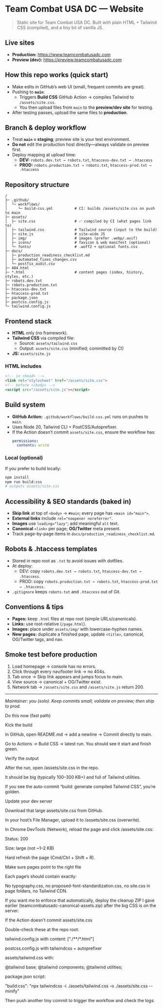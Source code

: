 # Team Combat USA DC — Website

> Static site for Team Combat USA DC. Built with plain HTML + Tailwind CSS (compiled), and a tiny bit of vanilla JS.

## Live sites
- **Production:** https://www.teamcombatusadc.com
- **Preview (dev):** https://preview.teamcombatusadc.com

## How this repo works (quick start)
- Make edits in GitHub’s web UI (small, frequent commits are great).
- Pushing to **`main`**:
  - Triggers **Build CSS** GitHub Action → compiles Tailwind to `/assets/site.css`.
  - You then upload files from `main` to the **preview/dev site** for testing.
- After testing passes, upload the same files to **production**.

## Branch & deploy workflow
- Treat **`main` = staging**; preview site is your test environment.
- **Do not** edit the production host directly—always validate on preview first.
- Deploy mapping at upload time:
  - **DEV:** `robots.dev.txt → robots.txt`, `htaccess-dev.txt → .htaccess`
  - **PROD:** `robots.production.txt → robots.txt`, `htaccess-prod.txt → .htaccess`

## Repository structure
```
/
├─ .github/
│  └─ workflows/
│     └─ build-css.yml          # CI: builds /assets/site.css on push to main
├─ assets/
│  ├─ site.css                  # ✅ compiled by CI (what pages link to)
│  ├─ tailwind.css              # Tailwind source (input to the build)
│  ├─ site.js                   # site-wide JS
│  ├─ img/                      # images (prefer .webp/.avif)
│  ├─ icons/                    # favicon & web manifest (optional)
│  └─ fonts/                    # .woff2 + optional fonts.css
├─ docs/
│  ├─ production_readiness_checklist.md
│  ├─ automated_fixes_changes.csv
│  └─ postfix_audit.csv
├─ 404.html
├─ *.html                       # content pages (index, history, styles, etc.)
├─ robots.dev.txt
├─ robots.production.txt
├─ htaccess-dev.txt
├─ htaccess-prod.txt
├─ package.json
├─ postcss.config.js
└─ tailwind.config.js
```

## Frontend stack
- **HTML** only (no framework).
- **Tailwind CSS** via compiled file:
  - Source: `assets/tailwind.css`
  - Output: `assets/site.css` (minified; committed by CI)
- **JS:** `assets/site.js`

### HTML includes
```html
<!-- in <head> -->
<link rel="stylesheet" href="/assets/site.css">
<!-- before </body> -->
<script src="/assets/site.js"></script>
```

## Build system
- **GitHub Action:** `.github/workflows/build-css.yml` runs on pushes to `main`.
- Uses Node 20, Tailwind CLI + PostCSS/Autoprefixer.
- If the Action doesn’t commit `assets/site.css`, ensure the workflow has:
  ```yaml
  permissions:
    contents: write
  ```

### Local (optional)
If you prefer to build locally:
```bash
npm install
npm run build:css
# outputs assets/site.css
```

## Accessibility & SEO standards (baked in)
- **Skip link** at top of `<body>` → `#main`; every page has `<main id="main">`.
- **External links** include `rel="noopener noreferrer"`.
- **Images** use `loading="lazy"`; add meaningful `alt` text.
- **Canonical** `<link>` per page; **OG/Twitter** meta present.
- Track page-by-page items in `docs/production_readiness_checklist.md`.

## Robots & .htaccess templates
- Stored in repo root as `.txt` to avoid issues with dotfiles.
- At deploy:
  - DEV: copy `robots.dev.txt → robots.txt`, `htaccess-dev.txt → .htaccess`.
  - PROD: copy `robots.production.txt → robots.txt`, `htaccess-prod.txt → .htaccess`.
- `.gitignore` keeps `robots.txt` and `.htaccess` out of Git.

## Conventions & tips
- **Pages:** keep `.html` files at repo root (simple URLs/canonicals).
- **Links:** use root-relative (`/page.html`).
- **Images:** place under `assets/img/` with lowercase-hyphen names.
- **New pages:** duplicate a finished page, update `<title>`, canonical, OG/Twitter tags, and nav.

## Smoke test before production
1) Load homepage → console has no errors.
2) Click through every nav/footer link → no 404s.
3) Tab once → Skip link appears and jumps focus to main.
4) View source → canonical + OG/Twitter exist.
5) Network tab → `/assets/site.css` and `/assets/site.js` return 200.

---
_Maintainer: you (solo). Keep commits small; validate on preview; then ship to prod._


Do this now (fast path)

Kick the build

In GitHub, open README.md → add a newline → Commit directly to main.

Go to Actions → Build CSS → latest run. You should see it start and finish green.

Verify the output

After the run, open /assets/site.css in the repo.

It should be big (typically 100–300 KB+) and full of Tailwind utilities.

If you see the auto-commit “build: generate compiled Tailwind CSS”, you’re golden.

Update your dev server

Download that large assets/site.css from GitHub.

In your host’s File Manager, upload it to /assets/site.css (overwrite).

In Chrome DevTools (Network), reload the page and click /assets/site.css:

Status: 200

Size: large (not ~1–2 KB)

Hard refresh the page (Cmd/Ctrl + Shift + R).

Make sure pages point to the right file

Each page’s <head> should contain exactly:

<link rel="stylesheet" href="/assets/site.css">


No typography.css, no proposed-font-standardization.css, no site.css in page folders, no Tailwind CDN.

If you want me to enforce that automatically, deploy the cleanup ZIP I gave earlier (teamcombatusadc-canonical-assets.zip) after the big CSS is on the server.

If the Action doesn’t commit assets/site.css

Double-check these at the repo root:

tailwind.config.js with content: ["./**/*.html"]

postcss.config.js with tailwindcss + autoprefixer

assets/tailwind.css with:

@tailwind base;
@tailwind components;
@tailwind utilities;


package.json script:

"build:css": "npx tailwindcss -i ./assets/tailwind.css -o ./assets/site.css --minify"


Then push another tiny commit to trigger the workflow and check the logs.
